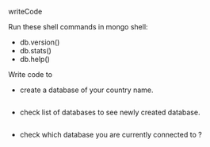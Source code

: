 writeCode

Run these shell commands in mongo shell:

- db.version()
- db.stats()
- db.help()

Write code to

- create a database of your country name.

```js
```

- check list of databases to see newly created database.

```js
```

- check which database you are currently connected to ?

```js
```

